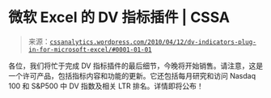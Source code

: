 <!--yml

分类：未分类

日期：2024 年 5 月 12 日 18:31:14

-->

# 微软 Excel 的 DV 指标插件 | CSSA

> 来源：[`cssanalytics.wordpress.com/2010/04/12/dv-indicators-plug-in-for-microsoft-excel/#0001-01-01`](https://cssanalytics.wordpress.com/2010/04/12/dv-indicators-plug-in-for-microsoft-excel/#0001-01-01)

各位，我们将忙于完成 DV 指标插件的最后细节，今晚将开始销售。请注意，这是一个许可产品，包括指标内容和功能的更新。它还包括每月研究和访问 Nasdaq 100 和 S&P500 中 DV 指数及相关 LTR 排名。详情即将公布！
